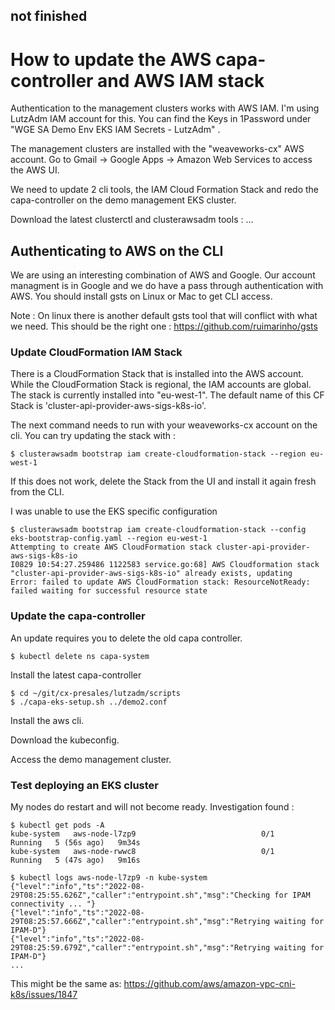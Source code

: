 ## not finished

# How to update the AWS capa-controller and AWS IAM stack 

Authentication to the management clusters works with AWS IAM. I'm using LutzAdm IAM account for this. You can find the Keys in 1Password under "WGE SA Demo Env EKS IAM Secrets - LutzAdm" .

The management clusters are installed with the "weaveworks-cx" AWS account. Go to Gmail -> Google Apps -> Amazon Web Services to access the AWS UI.

We need to update 2 cli tools, the IAM Cloud Formation Stack and redo the capa-controller on the demo management EKS cluster.

Download the latest clusterctl and clusterawsadm tools :
...

## Authenticating to AWS on the CLI

We are using an interesting combination of AWS and Google. Our account managment is in Google and we do have a pass through authentication with AWS. You should install gsts on Linux or Mac to get CLI access. 

Note : On linux there is another default gsts tool that will conflict with what we need. This should be the right one : https://github.com/ruimarinho/gsts



### Update CloudFormation IAM Stack

There is a CloudFormation Stack that is installed into the AWS account. While the CloudFormation Stack is regional, the IAM accounts are global. The stack is currently installed into "eu-west-1". The default name of this CF Stack is 'cluster-api-provider-aws-sigs-k8s-io'.

The next command needs to run with your weaveworks-cx account on the cli. You can try updating the stack with : 
```
$ clusterawsadm bootstrap iam create-cloudformation-stack --region eu-west-1
```

If this does not work, delete the Stack from the UI and install it again fresh from the CLI.

I was unable to use the EKS specific configuration
```
$ clusterawsadm bootstrap iam create-cloudformation-stack --config eks-bootstrap-config.yaml --region eu-west-1
Attempting to create AWS CloudFormation stack cluster-api-provider-aws-sigs-k8s-io
I0829 10:54:27.259486 1122583 service.go:68] AWS Cloudformation stack "cluster-api-provider-aws-sigs-k8s-io" already exists, updating
Error: failed to update AWS CloudFormation stack: ResourceNotReady: failed waiting for successful resource state
```

### Update the capa-controller

An update requires you to delete the old capa controller.
```
$ kubectl delete ns capa-system
```

Install the latest capa-controller
```
$ cd ~/git/cx-presales/lutzadm/scripts
$ ./capa-eks-setup.sh ../demo2.conf
```

Install the aws cli. 

Download the kubeconfig.

Access the demo management cluster.

### Test deploying an EKS cluster

My nodes do restart and will not become ready. Investigation found :

```
$ kubectl get pods -A
kube-system   aws-node-l7zp9                            0/1     Running   5 (56s ago)   9m34s
kube-system   aws-node-rwwc8                            0/1     Running   5 (47s ago)   9m16s

$ kubectl logs aws-node-l7zp9 -n kube-system
{"level":"info","ts":"2022-08-29T08:25:55.626Z","caller":"entrypoint.sh","msg":"Checking for IPAM connectivity ... "}
{"level":"info","ts":"2022-08-29T08:25:57.666Z","caller":"entrypoint.sh","msg":"Retrying waiting for IPAM-D"}
{"level":"info","ts":"2022-08-29T08:25:59.679Z","caller":"entrypoint.sh","msg":"Retrying waiting for IPAM-D"}
...
```


This might be the same as:
https://github.com/aws/amazon-vpc-cni-k8s/issues/1847
